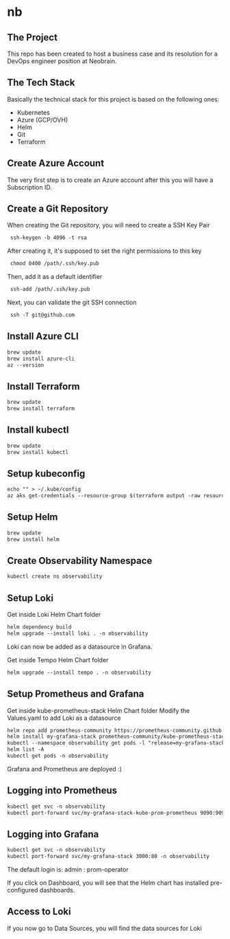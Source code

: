 # nb

## The Project

This repo has been created to host a business case and its resolution for a DevOps engineer position at Neobrain.

## The Tech Stack

Basically the technical stack for this project is based on the following ones:
- Kubernetes
- Azure (GCP/OVH)
- Helm
- Git
- Terraform

## Create Azure Account 

The very first step is to create an Azure account after this you will have a Subscription ID.

## Create a Git Repository

When creating the Git repository, you will need to create a SSH Key Pair

```markdown
 ssh-keygen -b 4096 -t rsa
```

After creating it, it's supposed to set the right permissions to this key
```markdown
 chmod 0400 /path/.ssh/key.pub
```

Then, add it as a default identifier
```markdown
 ssh-add /path/.ssh/key.pub
```

Next, you can validate the git SSH connection
```markdown
 ssh -T git@github.com
```

## Install Azure CLI
```markdown
brew update
brew install azure-cli
az --version
```

## Install Terraform
```markdown
brew update
brew install terraform
```

## Install kubectl
```markdown
brew update
brew install kubectl
```
## Setup kubeconfig
```markdown
echo "" > ~/.kube/config
az aks get-credentials --resource-group $(terraform output -raw resource_group_name) --name $(terraform output -raw kubernetes_cluster_name)
```

## Setup Helm
```markdown
brew update
brew install helm
```

## Create Observability Namespace
```markdown
kubectl create ns observability
```

## Setup Loki
Get inside Loki Helm Chart folder
```markdown
helm dependency build
helm upgrade --install loki . -n observability
```
Loki can now be added as a datasource in Grafana.

Get inside Tempo Helm Chart folder
```markdown
helm upgrade --install tempo . -n observability
```

## Setup Prometheus and Grafana
Get inside kube-prometheus-stack Helm Chart folder
Modify the Values.yaml to add Loki as a datasource
```markdown
helm repo add prometheus-community https://prometheus-community.github.io/helm-charts
helm install my-grafana-stack prometheus-community/kube-prometheus-stack -n observability --values values.yaml
kubectl --namespace observability get pods -l "release=my-grafana-stack"
helm list -A
kubectl get pods -n observability
```
Grafana and Prometheus are deployed :)

## Logging into Prometheus
```markdown
kubectl get svc -n observability
kubectl port-forward svc/my-grafana-stack-kube-prom-prometheus 9090:9090 -n observability
```

## Logging into Grafana
```markdown
kubectl get svc -n observability
kubectl port-forward svc/my-grafana-stack 3000:80 -n observability
```
The default login is: admin : prom-operator

If you click on Dashboard, you will see that the Helm chart has installed pre-configured dashboards.

## Access to Loki
If you now go to Data Sources, you will find the data sources for Loki
